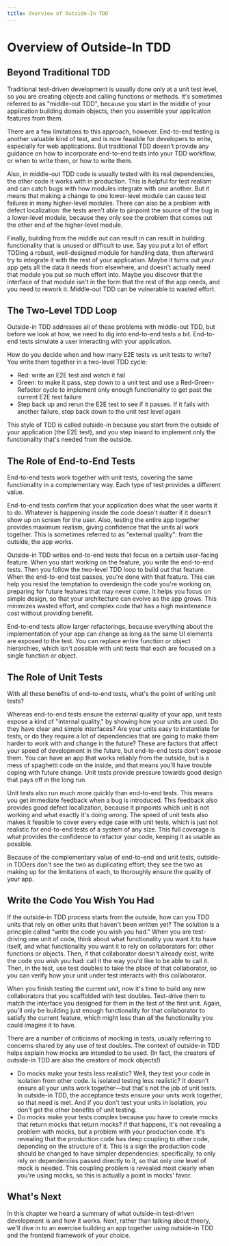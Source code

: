 ```yaml
---
title: Overview of Outside-In TDD
---
```


# Overview of Outside-In TDD

## Beyond Traditional TDD
Traditional test-driven development is usually done only at a unit test level, so you are creating objects and calling functions or methods. It's sometimes referred to as "middle-out TDD", because you start in the middle of your application building domain objects, then you assemble your application features from them.

There are a few limitations to this approach, however. End-to-end testing is another valuable kind of test, and is now feasible for developers to write, especially for web applications. But traditional TDD doesn't provide any guidance on how to incorporate end-to-end tests into your TDD workflow, or when to write them, or how to write them.

Also, in middle-out TDD code is usually tested with its real dependencies, the other code it works with in production. This is helpful for test realism and can catch bugs with how modules integrate with one another. But it means that making a change to one lower-level module can cause test failures in many higher-level modules. There can also be a problem with defect localization: the tests aren't able to pinpoint the source of the bug in a lower-level module, because they only see the problem that comes out the other end of the higher-level module.

Finally, building from the middle out can result in can result in building functionality that is unused or difficult to use. Say you put a lot of effort TDDing a robust, well-designed module for handling data, then afterward try to integrate it with the rest of your application. Maybe it turns out your app gets all the data it needs from elsewhere, and doesn't actually need that module you put so much effort into. Maybe you discover that the interface of that module isn't in the form that the rest of the app needs, and you need to rework it. Middle-out TDD can be vulnerable to wasted effort.

## The Two-Level TDD Loop
Outside-in TDD addresses all of these problems with middle-out TDD, but before we look at how, we need to dig into end-to-end tests a bit. End-to-end tests simulate a user interacting with your application.

How do you decide when and how many E2E tests vs unit tests to write? You write them together in a two-level TDD cycle:

- Red: write an E2E test and watch it fail
- Green: to make it pass, step down to a unit test and use a Red-Green-Refactor cycle to implement only enough functionality to get past the current E2E test failure
- Step back up and rerun the E2E test to see if it passes. If it fails with another failure, step back down to the unit test level again

This style of TDD is called outside-in because you start from the outside of your application (the E2E test), and you step inward to implement only the functionality that's needed from the outside.

## The Role of End-to-End Tests
End-to-end tests work together with unit tests, covering the same functionality in a complementary way. Each type of test provides a different value.

End-to-end tests confirm that your application does what the user wants it to do. Whatever is happening inside the code doesn't matter if it doesn't show up on screen for the user. Also, testing the entire app together provides maximum realism, giving confidence that the units all work together. This is sometimes referred to as "external quality": from the outside, the app works.

Outside-in TDD writes end-to-end tests that focus on a certain user-facing feature. When you start working on the feature, you write the end-to-end tests. Then you follow the two-level TDD loop to build out that feature. When the end-to-end test passes, you're done with that feature. This can help you resist the temptation to overdesign the code you're working on, preparing for future features that may never come. It helps you focus on simple design, so that your architecture can evolve as the app grows. This minimizes wasted effort, and complex code that has a high maintenance cost without providing benefit.

End-to-end tests allow larger refactorings, because everything about the implementation of your app can change as long as the same UI elements are exposed to the test. You can replace entire function or object hierarchies, which isn't possible with unit tests that each are focused on a single function or object.

## The Role of Unit Tests
With all these benefits of end-to-end tests, what's the point of writing unit tests?

Whereas end-to-end tests ensure the external quality of your app, unit tests expose a kind of "internal quality," by showing how your units are used. Do they have clear and simple interfaces? Are your units easy to instantiate for tests, or do they require a lot of dependencies that are going to make them harder to work with and change in the future? These are factors that affect your speed of development in the future, but end-to-end tests don't expose them. You can have an app that works reliably from the outside, but is a mess of spaghetti code on the inside, and that means you'll have trouble coping with future change. Unit tests provide pressure towards good design that pays off in the long run.

Unit tests also run much more quickly than end-to-end tests. This means you get immediate feedback when a bug is introduced. This feedback also provides good defect localization, because it pinpoints which unit is not working and what exactly it's doing wrong. The speed of unit tests also makes it feasible to cover every edge case with unit tests, which is just not realistic for end-to-end tests of a system of any size. This full coverage is what provides the confidence to refactor your code, keeping it as usable as possible.

Because of the complementary value of end-to-end and unit tests, outside-in TDDers don't see the two as duplicating effort; they see the two as making up for the limitations of each, to thoroughly ensure the quality of your app.

## Write the Code You Wish You Had
If the outside-in TDD process starts from the outside, how can you TDD units that rely on other units that haven't been written yet? The solution is a principle called "write the code you wish you had." When you are test-driving one unit of code, think about what functionality you want it to have itself, and what functionality you want it to rely on collaborators for: other functions or objects. Then, if that collaborator doesn't already exist, write the code you wish you had: call it the way you'd like to be able to call it. Then, in the test, use test doubles to take the place of that collaborator, so you can verify how your unit under test interacts with this collaborator.

When you finish testing the current unit, now it's time to build any new collaborators that you scaffolded with test doubles. Test-drive them to match the interface you designed for them in the test of the first unit. Again, you'll only be building just enough functionality for that collaborator to satisfy the current feature, which might less than *all* the functionality you could imagine it to have.

There are a number of criticisms of mocking in tests, usually referring to concerns shared by any use of test doubles. The context of outside-in TDD helps explain how mocks are intended to be used. (In fact, the creators of outside-in TDD are also the creators of mock objects!)

- Do mocks make your tests less realistic? Well, they test your code in isolation from other code. Is isolated testing less realistic? It doesn't ensure all your units work together—but that's not the job of unit tests. In outside-in TDD, the acceptance tests ensure your units work together, so that need is met. And if you don't test your units in isolation, you don't get the other benefits of unit testing.
- Do mocks make your tests complex because you have to create mocks that return mocks that return mocks? If that happens, it's not revealing a problem with mocks, but a problem with your production code. It's revealing that the production code has deep coupling to other code, depending on the structure of it. This is a sign the production code should be changed to have simpler dependencies: specifically, to only rely on dependencies passed directly to it, so that only one level of mock is needed. This coupling problem is revealed most clearly when you're using mocks, so this is actually a point in mocks' favor.

## What's Next

In this chapter we heard a summary of what outside-in test-driven development is and how it works. Next, rather than talking about theory, we'll dive in to an exercise building an app together using outside-in TDD and the frontend framework of your choice.
